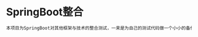 # SpringBoot整合

~~~markdown
本项目为SpringBoot对其他框架与技术的整合测试，一来是为自己的测试代码做一个小小的备份，而来也是希望能够为需要整合案例的人提供帮助
~~~

